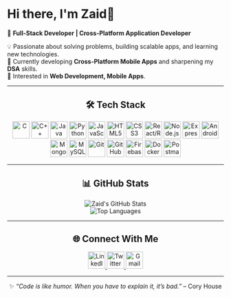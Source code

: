 # Hi there, I'm Zaid👋  

🚀 **Full-Stack Developer | Cross-Platform Application Developer**  

💡 Passionate about solving problems, building scalable apps, and learning new technologies.  
🎯 Currently developing **Cross-Platform Mobile Apps** and sharpening my **DSA** skills.  
🌱 Interested in **Web Development, Mobile Apps**.  

---
<div align="center">

## 🛠️ Tech Stack  

<p align="center">
  <img src="https://cdn.jsdelivr.net/gh/devicons/devicon/icons/c/c-original.svg" width="40" height="40" title="C"/>
  <img src="https://cdn.jsdelivr.net/gh/devicons/devicon/icons/cplusplus/cplusplus-original.svg" width="40" height="40" title="C++"/>
  <img src="https://cdn.jsdelivr.net/gh/devicons/devicon/icons/java/java-original.svg" width="40" height="40" title="Java"/>
  <img src="https://cdn.jsdelivr.net/gh/devicons/devicon/icons/python/python-original.svg" width="40" height="40" title="Python"/>
  <img src="https://cdn.jsdelivr.net/gh/devicons/devicon/icons/javascript/javascript-original.svg" width="40" height="40" title="JavaScript"/>
  <img src="https://cdn.jsdelivr.net/gh/devicons/devicon/icons/html5/html5-original.svg" width="40" height="40" title="HTML5"/>
  <img src="https://cdn.jsdelivr.net/gh/devicons/devicon/icons/css3/css3-original.svg" width="40" height="40" title="CSS3"/>
  <img src="https://cdn.jsdelivr.net/gh/devicons/devicon/icons/react/react-original.svg" width="40" height="40" title="React/React Native"/>
  <img src="https://cdn.jsdelivr.net/gh/devicons/devicon/icons/nodejs/nodejs-original.svg" width="40" height="40" title="Node.js"/>
  <img src="https://cdn.jsdelivr.net/gh/devicons/devicon/icons/express/express-original.svg" width="40" height="40" title="Express"/>
  <img src="https://cdn.jsdelivr.net/gh/devicons/devicon/icons/android/android-original.svg" width="40" height="40" title="Android"/>
  <img src="https://cdn.jsdelivr.net/gh/devicons/devicon/icons/mongodb/mongodb-original.svg" width="40" height="40" title="MongoDB"/>
  <img src="https://cdn.jsdelivr.net/gh/devicons/devicon/icons/mysql/mysql-original.svg" width="40" height="40" title="MySQL"/>
  <img src="https://cdn.jsdelivr.net/gh/devicons/devicon/icons/git/git-original.svg" width="40" height="40" title="Git"/>
  <img src="https://cdn.jsdelivr.net/gh/devicons/devicon/icons/github/github-original.svg" width="40" height="40" title="GitHub"/>
  <img src="https://cdn.jsdelivr.net/gh/devicons/devicon/icons/firebase/firebase-plain.svg" width="40" height="40" title="Firebase"/>
  <img src="https://cdn.jsdelivr.net/gh/devicons/devicon/icons/docker/docker-original.svg" width="40" height="40" title="Docker"/>
  <img src="https://cdn.jsdelivr.net/gh/devicons/devicon/icons/postman/postman-original.svg" width="40" height="40" title="Postman"/>
</p>

---

## 📊 GitHub Stats  

![Zaid's GitHub Stats](https://github-readme-stats.vercel.app/api?username=zxiDD&show_icons=true&theme=radical)  
![Top Languages](https://github-readme-stats.vercel.app/api/top-langs/?username=zxiDD&layout=compact&theme=radical)  

---

## 🌐 Connect With Me  

<p align="center">
  <a href="https://www.linkedin.com/in/zxidd/" target="_blank">
    <img src="https://cdn.jsdelivr.net/gh/devicons/devicon/icons/linkedin/linkedin-original.svg" width="40" height="40" title="LinkedIn"/>
  </a>
  <a href="https://x.com/JustGitGood" target="_blank">
    <img src="https://upload.wikimedia.org/wikipedia/commons/c/cc/X_icon.svg" width="40" height="40" title="Twitter"/>
  </a>
  <a href="mailto:kzaid2144@gmail.com" target="_blank">
    <img src="https://upload.wikimedia.org/wikipedia/commons/7/7e/Gmail_icon_%282020%29.svg" width="40" height="40" title="Gmail"/>
  </a>
</p>

---

✨ *“Code is like humor. When you have to explain it, it’s bad.”* – Cory House
</div>
